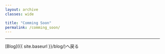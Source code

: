 ```yaml
---
layout: archive
classes: wide

title: "Comming Soon"
permalink: /comming_soon/
---
```


***
[Blog]({{ site.baseurl }}/blog/)へ戻る